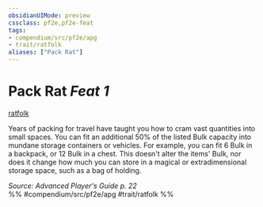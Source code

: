 ```yaml
---
obsidianUIMode: preview
cssclass: pf2e,pf2e-feat
tags:
- compendium/src/pf2e/apg
- trait/ratfolk
aliases: ["Pack Rat"]
---
```

# Pack Rat  *Feat 1*  
[ratfolk](rules/traits/ratfolk-b1.md)  


Years of packing for travel have taught you how to cram vast quantities into small spaces. You can fit an additional 50% of the listed Bulk capacity into mundane storage containers or vehicles. For example, you can fit 6 Bulk in a backpack, or 12 Bulk in a chest. This doesn't alter the items' Bulk, nor does it change how much you can store in a magical or extradimensional storage space, such as a bag of holding.

*Source: Advanced Player's Guide p. 22*  
%% #compendium/src/pf2e/apg #trait/ratfolk %%